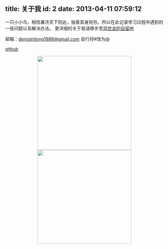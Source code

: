 title: 关于我
id: 2
date: 2013-04-11 07:59:12
---

一只小小鸟，相信兼济天下则达，独善其身则穷。所以在此记录学习过程中遇到的一些问题以及解决办法。
更详细的关于我请移步至[邓世龙的自留地](http://www.robinjia.cc/about-me)

邮箱：dengshilong1988@gmail.com 自行将#改为@

[github](https://github.com/dengshilong)

<p style="text-align: center;"><img class="aligncenter  wp-image-772" src="http://www.robinjia.cc/wp-content/uploads/2019/05/author.jpeg" width="300" height="300" />
<img class="aligncenter  wp-image-772" src="/img/zsxq.jpg" width="300" height="300" />
</p>
  
